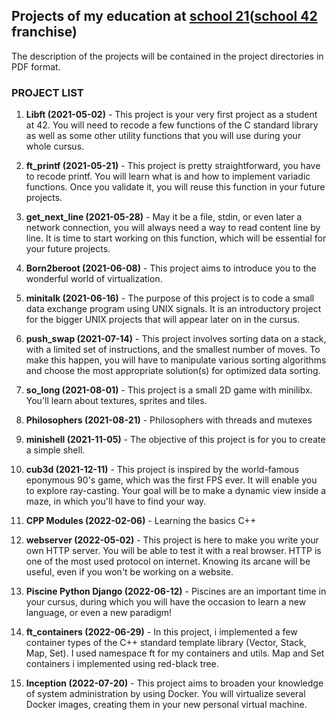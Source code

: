 ## Projects of my education at [school 21](https://21-school.ru/)([school 42](https://42.fr/en/homepage/) franchise)

The description of the projects will be contained in the project directories in PDF format.

### PROJECT LIST

1. **Libft (2021-05-02)** - This project is your very first project as a student at 42. You will need to recode a few functions of the C standard library as well as some other utility functions that you will use during your whole cursus.

2. **ft_printf (2021-05-21)** - This project is pretty straightforward, you have to recode printf. You will learn what is and how to implement variadic functions. Once you validate it, you will reuse this function in your future projects.

3. **get_next_line (2021-05-28)** - May it be a file, stdin, or even later a network connection, you will always need a way to read content line by line. It is time to start working on this function, which will be essential for your future projects.

4. **Born2beroot (2021-06-08)** - This project aims to introduce you to the wonderful world of virtualization.

5. **minitalk (2021-06-16)** - The purpose of this project is to code a small data exchange program using UNIX signals. It is an introductory project for the bigger UNIX projects that will appear later on in the cursus.

6. **push_swap (2021-07-14)** - This project involves sorting data on a stack, with a limited set of instructions, and the smallest number of moves. To make this happen, you will have to manipulate various sorting algorithms and choose the most appropriate solution(s) for optimized data sorting.

7. **so_long (2021-08-01)** - This project is a small 2D game with minilibx. You'll learn about textures, sprites and tiles.

8. **Philosophers (2021-08-21)** - Philosophers with threads and mutexes

9. **minishell (2021-11-05)** - The objective of this project is for you to create a simple shell.

10. **cub3d (2021-12-11)** - This project is inspired by the world-famous eponymous 90's game, which was the first FPS ever. It will enable you to explore ray-casting. Your goal will be to make a dynamic view inside a maze, in which you'll have to find your way.

11. **CPP Modules (2022-02-06)** - Learning the basics С++

12. **webserver (2022-05-02)** - This project is here to make you write your own HTTP server. You will be able to test it with a real browser. HTTP is one of the most used protocol on internet. Knowing its arcane will be useful, even if you won't be working on a website.

13. **Piscine Python Django (2022-06-12)** - Piscines are an important time in your cursus, during which you will have the occasion to learn a new language, or even a new paradigm!

14. **ft_containers (2022-06-29)** - In this project, i implemented a few container types of the C++ standard template library (Vector, Stack, Map, Set). I used namespace ft for my containers and utils. Map and Set containers i implemented using red-black tree.

15. **Inception (2022-07-20)** - This project aims to broaden your knowledge of system administration by using Docker. You will virtualize several Docker images, creating them in your new personal virtual machine.
